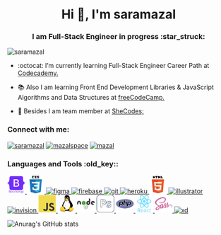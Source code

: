  
<h1 align="center">Hi 👋, I'm saramazal</h1>
<h3 align="center">I am Full-Stack Engineer in progress :star_struck:</h3>

<p align="left"> <img src="https://komarev.com/ghpvc/?username=saramazal&label=Profile%20views&color=0e75b6&style=flat" alt="saramazal" /> </p>

- :octocat: I’m currently learning Full-Stack Engineer Career Path at  <a href='https://www.codecademy.com/profiles/saramazal' target='_blank'>Codecademy.</a>

- :books: Also I am learning Front End Development Libraries & JavaScript Algorithms and Data Structures at  <a href='https://www.freecodecamp.org/mazal' target='_blank'>freeCodeCamp.</a>
- :dna: Besides I am team member at <a href='https://she-codes.org/'> SheCodes;</a>

<h3 align="left">Connect with me:</h3>
<p align="left">
<a href="https://codepen.io/saramazal" target="blank"><img align="center" src="https://cdn.jsdelivr.net/npm/simple-icons@3.0.1/icons/codepen.svg" alt="saramazal" height="30" width="40" color='blue'/></a>
<a href="https://twitter.com/mazalspace" target="blank"><img align="center" src="https://cdn.jsdelivr.net/npm/simple-icons@3.0.1/icons/twitter.svg" alt="mazalspace" height="30" width="40" /></a>
<a href="https://www.facebook.com/mazal.morozov" target="blank"><img align="center" src="https://cdn.jsdelivr.net/npm/simple-icons@3.0.1/icons/facebook.svg" alt="mazal" height="30" width="40" /></a>
</p>

<h3 align="left">Languages and Tools :old_key::</h3>
<p align="left"> <a href="https://getbootstrap.com" target="_blank"> <img src="https://raw.githubusercontent.com/devicons/devicon/master/icons/bootstrap/bootstrap-plain-wordmark.svg" alt="bootstrap" width="40" height="40"/> </a> <a href="https://www.w3schools.com/css/" target="_blank"> <img src="https://raw.githubusercontent.com/devicons/devicon/master/icons/css3/css3-original-wordmark.svg" alt="css3" width="40" height="40"/> </a> <a href="https://www.figma.com/" target="_blank"> <img src="https://www.vectorlogo.zone/logos/figma/figma-icon.svg" alt="figma" width="40" height="40"/> </a> <a href="https://firebase.google.com/" target="_blank"> <img src="https://www.vectorlogo.zone/logos/firebase/firebase-icon.svg" alt="firebase" width="40" height="40"/> </a> <a href="https://git-scm.com/" target="_blank"> <img src="https://www.vectorlogo.zone/logos/git-scm/git-scm-icon.svg" alt="git" width="40" height="40"/> </a> <a href="https://heroku.com" target="_blank"> <img src="https://www.vectorlogo.zone/logos/heroku/heroku-icon.svg" alt="heroku" width="40" height="40"/> </a> <a href="https://www.w3.org/html/" target="_blank"> <img src="https://raw.githubusercontent.com/devicons/devicon/master/icons/html5/html5-original-wordmark.svg" alt="html5" width="40" height="40"/> </a> <a href="https://www.adobe.com/in/products/illustrator.html" target="_blank"> <img src="https://www.vectorlogo.zone/logos/adobe_illustrator/adobe_illustrator-icon.svg" alt="illustrator" width="40" height="40"/> </a> <a href="https://www.invisionapp.com/" target="_blank"> <img src="https://www.vectorlogo.zone/logos/invisionapp/invisionapp-icon.svg" alt="invision" width="40" height="40"/> </a> <a href="https://developer.mozilla.org/en-US/docs/Web/JavaScript" target="_blank"> <img src="https://raw.githubusercontent.com/devicons/devicon/master/icons/javascript/javascript-original.svg" alt="javascript" width="40" height="40"/> </a> <a href="https://www.linux.org/" target="_blank"> <img src="https://raw.githubusercontent.com/devicons/devicon/master/icons/linux/linux-original.svg" alt="linux" width="40" height="40"/> </a> <a href="https://nodejs.org" target="_blank"> <img src="https://raw.githubusercontent.com/devicons/devicon/master/icons/nodejs/nodejs-original-wordmark.svg" alt="nodejs" width="40" height="40"/> </a> <a href="https://www.photoshop.com/en" target="_blank"> <img src="https://raw.githubusercontent.com/devicons/devicon/master/icons/photoshop/photoshop-line.svg" alt="photoshop" width="40" height="40"/> </a> <a href="https://www.php.net" target="_blank"> <img src="https://raw.githubusercontent.com/devicons/devicon/master/icons/php/php-original.svg" alt="php" width="40" height="40"/> </a> <a href="https://reactjs.org/" target="_blank"> <img src="https://raw.githubusercontent.com/devicons/devicon/master/icons/react/react-original-wordmark.svg" alt="react" width="40" height="40"/> </a> <a href="https://sass-lang.com" target="_blank"> <img src="https://raw.githubusercontent.com/devicons/devicon/master/icons/sass/sass-original.svg" alt="sass" width="40" height="40"/> </a> <a href="https://www.adobe.com/products/xd.html" target="_blank"> <img src="https://cdn.worldvectorlogo.com/logos/adobe-xd.svg" alt="xd" width="40" height="40"/> </a> </p>

![Anurag's GitHub stats](https://github-readme-stats.vercel.app/api?username=saramazal&theme=tokyonight&show_icons=true)


                 
                  
                 

